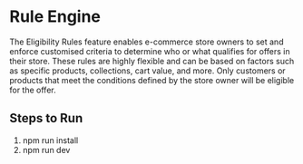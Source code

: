 # Rule Engine

The Eligibility Rules feature enables e-commerce store owners to set and enforce customised criteria to determine who or what qualifies for offers in their store. These rules are highly flexible and can be based on factors such as specific products, collections, cart value, and more. Only customers or products that meet the conditions defined by the store owner will be eligible for the offer.

## Steps to Run

1. npm run install
2. npm run dev
